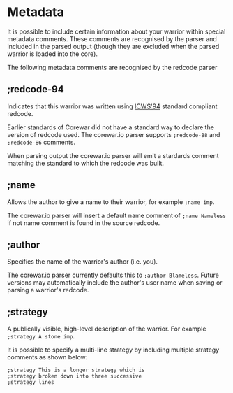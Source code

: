 # Metadata

It is possible to include certain information about your warrior within special metadata comments. These comments are recognised by the parser and included in the parsed output (though they are excluded when the parsed warrior is loaded into the core).

The following metadata comments are recognised by the redcode parser

## ;redcode-94

Indicates that this warrior was written using [ICWS'94](./#standards) standard compliant redcode.

Earlier standards of Corewar did not have a standard way to declare the version of redcode used.  The corewar.io parser supports `;redcode-88` and `;redcode-86` comments.

When parsing output the corewar.io parser will emit a stardards comment matching the standard to which the redcode was built.

## ;name

Allows the author to give a name to their warrior, for example `;name imp`.

The corewar.io parser will insert a default name comment of `;name Nameless` if not name comment is found in the source redcode.

## ;author

Specifies the name of the warrior's author (i.e. you).

The corewar.io parser currently defaults this to `;author Blameless`.  Future versions may automatically include the author's user name when saving or parsing a warrior's redcode.

## ;strategy

A publically visible, high-level description of the warrior.  For example `;strategy A stone imp`.

It is possible to specify a multi-line strategy by including multiple strategy comments as shown below:

```redcode
;strategy This is a longer strategy which is 
;strategy broken down into three successive
;strategy lines
```

